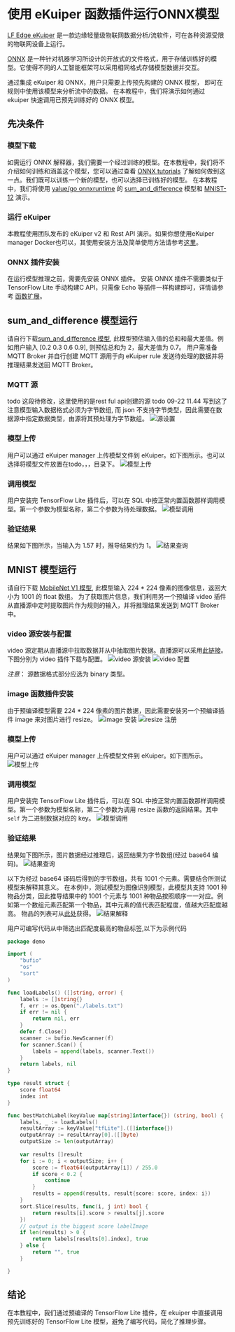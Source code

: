 # 使用 eKuiper 函数插件运行ONNX模型

[LF Edge eKuiper](https://www.lfedge.org/projects/ekuiper/) 是一款边缘轻量级物联网数据分析/流软件，可在各种资源受限的物联网设备上运行。

[ONNX](https://onnx.ai/get-started.html) 是一种针对机器学习所设计的开放式的文件格式，用于存储训练好的模型。它使得不同的人工智能框架可以采用相同格式存储模型数据并交互。

通过集成 eKuiper 和 ONNX，用户只需要上传预先构建的 ONNX 模型， 即可在规则中使用该模型来分析流中的数据。 在本教程中，我们将演示如何通过 ekuiper 快速调用已预先训练好的 ONNX 模型。

## 先决条件

### 模型下载

如需运行 ONNX 解释器，我们需要一个经过训练的模型。在本教程中，我们将不介绍如何训练和涵盖这个模型，您可以通过查看 [ONNX tutorials](https://github.com/onnx/tutorials#converting-to-onnx-format) 了解如何做到这一点。我们既可以训练一个新的模型，也可以选择已训练好的模型。
在本教程中，我们将使用 [yalue/go onnxruntime](https://github.com/yalue/onnxruntime_go_examples) 的 [sum_and_difference](https://github.com/yalue/onnxruntime_go_examples/tree/master/sum_and_difference) 模型和 [MNIST-12](https://github.com/onnx/models/tree/ddbbd1274c8387e3745778705810c340dea3d8c7/validated/vision/classification/mnist) 演示。

### 运行 eKuiper

本教程使用团队发布的 eKuiper v2 和 Rest API 演示。如果你想使用eKuiper manager Docker也可以，其使用安装方法及简单使用方法请参考[这里](https://hub.docker.com/r/emqx/ekuiper-manager)。

### ONNX 插件安装

在运行模型推理之前，需要先安装 ONNX 插件。
安装 ONNX 插件不需要类似于 TensorFlow Lite 手动构建C API，只需像 Echo 等插件一样构建即可，详情请参考 [函数扩展](https://ekuiper.org/docs/zh/latest/extension/native/develop/function.html)。

## sum_and_difference 模型运行

请自行下载[sum_and_difference 模型](https://github.com/yalue/onnxruntime_go_examples/blob/master/sum_and_difference/sum_and_difference.onnx), 此模型预估输入值的总和和最大差值。例如用户输入 [0.2 0.3 0.6 0.9], 则预估总和为 2，最大差值为 0.7。
用户需准备 MQTT Broker 并自行创建 MQTT 源用于向 eKuiper rule 发送待处理的数据并将推理结果发送回 MQTT Broker。

### MQTT 源

todo 这段待修改，这里使用的是rest ful api创建的源
todo 09-22 11.44 写到这了
注意模型输入数据格式必须为字节数组, 而 json 不支持字节类型，因此需要在数据源中指定数据类型，由源将其预处理为字节数组。
![源设置](../../resources/stream_byte.png)

### 模型上传

用户可以通过 eKuiper manager 上传模型文件到 eKuiper。如下图所示。也可以选择将模型文件放置在todo，，，目录下。
![模型上传](../../resources/sin_upload.png)

### 调用模型

用户安装完 TensorFlow Lite 插件后，可以在 SQL 中按正常内置函数那样调用模型。第一个参数为模型名称，第二个参数为待处理数据。
![模型调用](../../resources/tflite_sin_rule.png)

### 验证结果

结果如下图所示，当输入为 1.57 时，推导结果约为 1。
![结果查询](../../resources/mqttx_sin.png)

## MNIST 模型运行

请自行下载 [MobileNet V1 模型](https://tfhub.dev/tensorflow/lite-model/mobilenet_v1_1.0_224/1/default/1), 此模型输入 224 * 224 像素的图像信息，返回大小为 1001 的 float 数组。
为了获取图片信息，我们利用另一个预编译 video 插件从直播源中定时提取图片作为规则的输入，并将推理结果发送到 MQTT Broker 中。

### video 源安装与配置

video 源定期从直播源中拉取数据并从中抽取图片数据。直播源可以采用[此链接](https://gcwbcdks.v.kcdnvip.com/gcwbcd/cdrmipanda_1/index.m3u8)。下图分别为 video 插件下载与配置。
![video 源安装](../../resources/video_install.png)
![video 配置](../../resources/video_config.png)

*注意*： 源数据格式部分应选为 binary 类型。

### image 函数插件安装

由于预编译模型需要 224 * 224 像素的图片数据，因此需要安装另一个预编译插件 image 来对图片进行 resize。
![image 安装](../../resources/image_install.png)
![resize 注册](../../resources/image_register.png)

### 模型上传

用户可以通过 eKuiper manager 上传模型文件到 eKuiper。如下图所示。
![模型上传](../../resources/mobilenet_upload.png)

### 调用模型

用户安装完 TensorFlow Lite 插件后，可以在 SQL 中按正常内置函数那样调用模型。第一个参数为模型名称，第二个参数为调用 resize 函数的返回结果。其中 `self` 为二进制数据对应的 key。
![模型调用](../../resources/tflite_resize_rule.png)

### 验证结果

结果如下图所示，图片数据经过推理后，返回结果为字节数组(经过 base64 编码)。
![结果查询](../../resources/mqttx_mobilenet.png)

以下为经过 base64 译码后得到的字节数组，共有 1001 个元素。需要结合所测试模型来解释其意义。
在本例中，测试模型为图像识别模型，此模型共支持 1001 种物品分类，因此推导结果中的 1001 个元素与 1001 种物品按照顺序一一对应。例如第一个数组元素匹配第一个物品，其中元素的值代表匹配程度，值越大匹配度越高。
物品的列表可从[此处](https://github.com/lf-edge/ekuiper/blob/master/extensions/functions/labelImage/etc/labels.txt)获得。
![结果解释](../../resources/tflite_image_result.png)

用户可编写代码从中筛选出匹配度最高的物品标签,以下为示例代码

```go
package demo

import (
    "bufio"
    "os"
    "sort"
)

func loadLabels() ([]string, error) {
    labels := []string{}
    f, err := os.Open("./labels.txt")
    if err != nil {
        return nil, err
    }
    defer f.Close()
    scanner := bufio.NewScanner(f)
    for scanner.Scan() {
        labels = append(labels, scanner.Text())
    }
    return labels, nil
}

type result struct {
    score float64
    index int
}

func bestMatchLabel(keyValue map[string]interface{}) (string, bool) {
    labels, _ := loadLabels()
    resultArray := keyValue["tfLite"].([]interface{})
    outputArray := resultArray[0].([]byte)
    outputSize := len(outputArray)
  
    var results []result
    for i := 0; i < outputSize; i++ {
        score := float64(outputArray[i]) / 255.0
        if score < 0.2 {
            continue
        }
        results = append(results, result{score: score, index: i})
    }
    sort.Slice(results, func(i, j int) bool {
        return results[i].score > results[j].score
    })
    // output is the biggest score labelImage
    if len(results) > 0 {
        return labels[results[0].index], true
    } else {
        return "", true
    }

}
```

## 结论

在本教程中，我们通过预编译的 TensorFlow Lite 插件，在 ekuiper 中直接调用预先训练好的 TensorFlow Lite 模型，避免了编写代码，简化了推理步骤。
